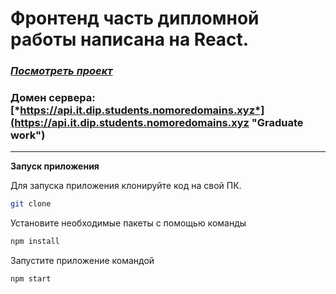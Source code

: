 # Фронтенд часть дипломной работы написана на React.



### [*Посмотреть проект*](https://it.dip.students.nomoredomains.xyz "Graduate work")
### Домен сервера: [*https://api.it.dip.students.nomoredomains.xyz*](https://api.it.dip.students.nomoredomains.xyz "Graduate work")

***

**Запуск приложения**

Для запуска приложения клонируйте код на свой ПК. 
```sh
git clone
```

Установите необходимые пакеты с помощью команды
```sh
npm install
```

Запустите приложение командой
```sh
npm start
```
